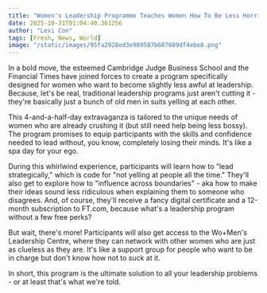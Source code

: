 ```yaml
---
title: "Women's Leadership Programme Teaches Women How To Be Less Horrible At Being In Charge"
date: 2025-10-31T01:04:40.361256
author: "Lexi Con"
tags: [Fresh, News, World]
image: "/static/images/95fa2928ed3e909587b607609df4ebe8.png"
---
```



In a bold move, the esteemed Cambridge Judge Business School and the Financial Times have joined forces to create a program specifically designed for women who want to become slightly less awful at leadership. Because, let's be real, traditional leadership programs just aren't cutting it - they're basically just a bunch of old men in suits yelling at each other.

This 4-and-a-half-day extravaganza is tailored to the unique needs of women who are already crushing it (but still need help being less bossy). The program promises to equip participants with the skills and confidence needed to lead without, you know, completely losing their minds. It's like a spa day for your ego.

During this whirlwind experience, participants will learn how to "lead strategically," which is code for "not yelling at people all the time." They'll also get to explore how to "influence across boundaries" - aka how to make their ideas sound less ridiculous when explaining them to someone who disagrees. And, of course, they'll receive a fancy digital certificate and a 12-month subscription to FT.com, because what's a leadership program without a few free perks?

But wait, there's more! Participants will also get access to the Wo+Men's Leadership Centre, where they can network with other women who are just as clueless as they are. It's like a support group for people who want to be in charge but don't know how not to suck at it.

In short, this program is the ultimate solution to all your leadership problems - or at least that's what we're told.